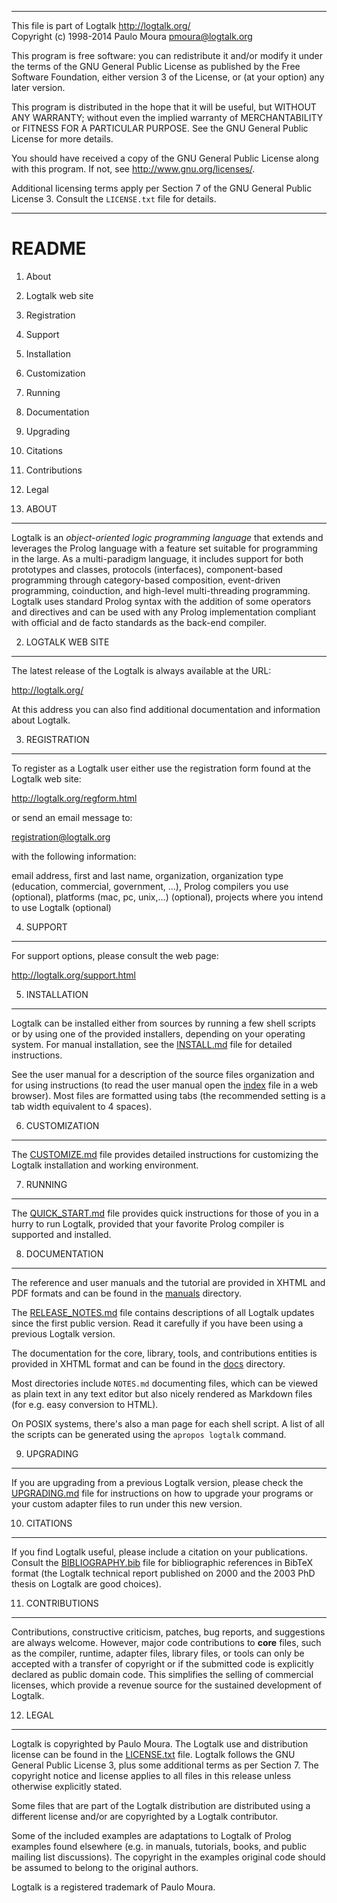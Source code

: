 ________________________________________________________________________

This file is part of Logtalk <http://logtalk.org/>  
Copyright (c) 1998-2014 Paulo Moura <pmoura@logtalk.org>

This program is free software: you can redistribute it and/or modify
it under the terms of the GNU General Public License as published by
the Free Software Foundation, either version 3 of the License, or
(at your option) any later version.

This program is distributed in the hope that it will be useful,
but WITHOUT ANY WARRANTY; without even the implied warranty of
MERCHANTABILITY or FITNESS FOR A PARTICULAR PURPOSE.  See the
GNU General Public License for more details.

You should have received a copy of the GNU General Public License
along with this program.  If not, see <http://www.gnu.org/licenses/>.

Additional licensing terms apply per Section 7 of the GNU General
Public License 3. Consult the `LICENSE.txt` file for details.
________________________________________________________________________


README
======

1. About
2. Logtalk web site
3. Registration
4. Support
5. Installation
6. Customization
7. Running
8. Documentation
9. Upgrading
10. Citations
11. Contributions
12. Legal


1. ABOUT
--------

Logtalk is an *object-oriented logic programming language* that extends and
leverages the Prolog language with a feature set suitable for programming
in the large. As a multi-paradigm language, it includes support for both
prototypes and classes, protocols (interfaces), component-based programming
through category-based composition, event-driven programming, coinduction,
and high-level multi-threading programming. Logtalk uses standard Prolog
syntax with the addition of some operators and directives and can be used
with any Prolog implementation compliant with official and de facto
standards as the back-end compiler.


2. LOGTALK WEB SITE
-------------------

The latest release of the Logtalk is always available at the URL:

<http://logtalk.org/>

At this address you can also find additional documentation and information
about Logtalk.


3. REGISTRATION
---------------

To register as a Logtalk user either use the registration form found at 
the Logtalk web site:

<http://logtalk.org/regform.html>

or send an email message to:

<registration@logtalk.org>

with the following information:

email address, first and last name, organization, organization type 
(education, commercial, government, ...), Prolog compilers you use 
(optional), platforms (mac, pc, unix,...) (optional), projects where 
you intend to use Logtalk (optional)


4. SUPPORT
----------

For support options, please consult the web page:

<http://logtalk.org/support.html>


5. INSTALLATION
---------------

Logtalk can be installed either from sources by running a few shell scripts 
or by using one of the provided installers, depending on your operating 
system. For manual installation, see the [INSTALL.md](INSTALL.md) file for
detailed instructions.

See the user manual for a description of the source files organization
and for using instructions (to read the user manual open the
[index](manuals/index.html) file in a web browser). Most files are
formatted using tabs (the recommended setting is a tab width equivalent
to 4 spaces).


6. CUSTOMIZATION
----------------

The [CUSTOMIZE.md](CUSTOMIZE.md) file provides detailed instructions for
customizing the Logtalk installation and working environment.


7. RUNNING
----------

The [QUICK_START.md](QUICK_START.md) file provides quick instructions for
those of you in a hurry to run Logtalk, provided that your favorite
Prolog compiler is supported and installed.


8. DOCUMENTATION
----------------

The reference and user manuals and the tutorial are provided in XHTML and
PDF formats and can be found in the [manuals](manuals/) directory.

The [RELEASE_NOTES.md](RELEASE_NOTES.md) file contains descriptions of all
Logtalk updates since the first public version. Read it carefully if you
have been using a previous Logtalk version.

The documentation for the core, library, tools, and contributions entities
is provided in XHTML format and can be found in the [docs](docs/) directory.

Most directories include `NOTES.md` documenting files, which can be viewed
as plain text in any text editor but also nicely rendered as Markdown files
(for e.g. easy conversion to HTML).

On POSIX systems, there's also a man page for each shell script. A list of
all the scripts can be generated using the `apropos logtalk` command.


9. UPGRADING
------------

If you are upgrading from a previous Logtalk version, please check the 
[UPGRADING.md](UPGRADING.md) file for instructions on how to upgrade your
programs or your custom adapter files to run under this new version.


10. CITATIONS
-------------

If you find Logtalk useful, please include a citation on your publications.
Consult the [BIBLIOGRAPHY.bib](BIBLIOGRAPHY.bib) file for bibliographic
references in BibTeX format (the Logtalk technical report published on 2000
and the 2003 PhD thesis on Logtalk are good choices).


11. CONTRIBUTIONS
-----------------

Contributions, constructive criticism, patches, bug reports, and suggestions
are always welcome. However, major code contributions to **core** files, such
as the compiler, runtime, adapter files, library files, or tools can only be
accepted with a transfer of copyright or if the submitted code is explicitly
declared as public domain code. This simplifies the selling of commercial
licenses, which provide a revenue source for the sustained development of
Logtalk.


12. LEGAL
---------

Logtalk is copyrighted by Paulo Moura. The Logtalk use and distribution
license can be found in the [LICENSE.txt](LICENSE.txt) file. Logtalk follows
the GNU General Public License 3, plus some additional terms as per Section 7.
The copyright notice and license applies to all files in this release unless
otherwise explicitly stated.

Some files that are part of the Logtalk distribution are distributed using
a different license and/or are copyrighted by a Logtalk contributor.

Some of the included examples are adaptations to Logtalk of Prolog examples
found elsewhere (e.g. in manuals, tutorials, books, and public mailing list
discussions). The copyright in the examples original code should be assumed
to belong to the original authors.

Logtalk is a registered trademark of Paulo Moura.
